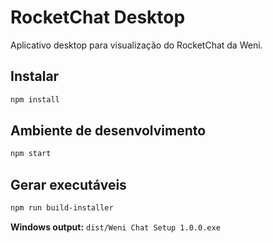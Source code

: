 # RocketChat Desktop

Aplicativo desktop para visualização do RocketChat da Weni.

## Instalar

```bash
npm install
```

## Ambiente de desenvolvimento

```bash
npm start
```

## Gerar executáveis

```bash
npm run build-installer
```

**Windows output:** `dist/Weni Chat Setup 1.0.0.exe`
